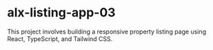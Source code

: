 # alx-listing-app-03

This project involves building a responsive property listing page using React, TypeScript, and Tailwind CSS.
